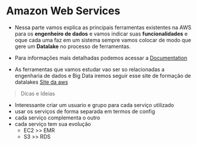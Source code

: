 # Amazon Web Services

- Nessa parte vamos explica as principais ferramentas existentes na AWS para os **engenheiro de dados** e vamos indicar suas **funcionalidades** e oque cada uma faz em um sistema sempre vamos colocar de modo que gere um **Datalake** no processo de ferramentas.

- Para informações mais detalhadas podemos acessar a [Documentation](https://docs.aws.amazon.com/index.html)

- As ferramentas que vamos estudar vao ser so relacionadas a engenharia de dados e Big Data iremos seguir esse site de formação de datalakes [Site da aws](https://aws.amazon.com/pt/big-data/datalakes-and-analytics/)

> Dicas e Ideias

- Interessante criar um usuario e grupo para cada serviço utilizado
- usar os serviços de forma separada em termos de config
- cada serviço complementa o outro
- cada serviço tem sua evolução
  - EC2 >> EMR
  - S3 >> RDS
